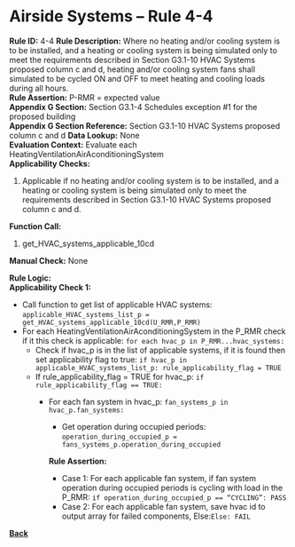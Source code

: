 # Airside Systems – Rule 4-4

**Rule ID:** 4-4
**Rule Description:** Where no heating and/or cooling system is to be installed, and a heating or cooling system is being simulated only to meet the requirements described in Section G3.1-10 HVAC Systems proposed column c and d, heating and/or cooling system fans shall simulated to be cycled ON and OFF to meet heating and cooling loads during all hours.  
**Rule Assertion:** P-RMR = expected value                                           
**Appendix G Section:** Section G3.1-4 Schedules exception #1 for the proposed building  
**Appendix G Section Reference:** Section G3.1-10 HVAC Systems proposed column c and d
**Data Lookup:** None  
**Evaluation Context:** Evaluate each HeatingVentilationAirAconditioningSystem  
**Applicability Checks:**

1. Applicable if no heating and/or cooling system is to be installed, and a heating or cooling system is being simulated only to meet the requirements described in Section G3.1-10 HVAC Systems proposed column c and d.

**Function Call:** 

1. get_HVAC_systems_applicable_10cd

**Manual Check:** None  

**Rule Logic:**  
**Applicability Check 1:**
- Call function to get list of applicable HVAC systems: `applicable_HVAC_systems_list_p = get_HVAC_systems_applicable_10cd(U_RMR,P_RMR)`
- For each HeatingVentilationAirAconditioningSystem in the P_RMR check if it this check is applicable: `for each hvac_p in P_RMR...hvac_systems:`
    - Check if hvac_p is in the list of applicable systems, if it is found then set applicability flag to true: `if hvac_p in applicable_HVAC_systems_list_p: rule_applicability_flag = TRUE`
    - If rule_applicability_flag = TRUE for hvac_p: `if rule_applicability_flag == TRUE:`
        - For each fan system in hvac_p: `fan_systems_p in hvac_p.fan_systems:`
            - Get operation during occupied periods: `operation_during_occupied_p = fans_systems_p.operation_during_occupied`

            **Rule Assertion:**
            - Case 1: For each applicable fan system, if fan system operation during occupied periods is cycling with load in the P_RMR: `if operation_during_occupied_p == “CYCLING”: PASS`
            - Case 2: For each applicable fan system, save hvac id to output array for failed components, Else:`Else: FAIL`
    

**[Back](../_toc.md)**